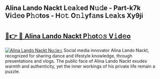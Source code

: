## Alina Lando Nackt L𝚎a𝚔ed N𝚞𝚍e - Part-k7k Vi𝚍𝚎o P𝚑𝚘tos - H𝚘𝚝 O𝚗𝚕yf𝚊ns L𝚎a𝚔s Xy9ji

# <h2><a href="http://kf7zky.oniu.top/?m=Alina+Lando+Nackt">🔗👉 🔴 Alina Lando Nackt P𝚑ot𝚘𝚜 V𝚒d𝚎o</a></h2>

[![Alina Lando Nackt Nu𝚍e𝚜](https://i.imgur.com/0qMVB7G.gif)](http://kf7zky.oniu.top/?m=Alina+Lando+Nackt)
Social media innovator Alina Lando Nackt, recognized for sharing dance and lifestyle knowledge, through presentations and vlogs. The public face of Alina Lando Nackt exudes warmth and authenticity, yet the inner workings of his private life remain a puzzle.  
